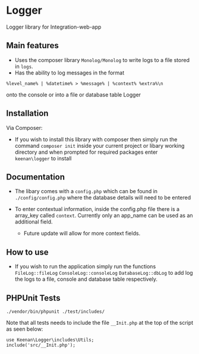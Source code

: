 # Logger
Logger library for Integration-web-app

Main features
-

* Uses the composer library `Monolog/Monolog` to write logs to a file stored in `logs`.
* Has the ability to log messages in the format 
```
%level_name% | %datetime% > %message% | %context% %extra%\n
```
onto the console or into a file or database table Logger

Installation
-
Via Composer:
* If you wish to install this library with composer then simply run the command `composer init` inside your current project or libary working directory and when prompted for required packages enter `keenan\logger` to install

Documentation
-

* The libary comes with a `config.php` which can be found in `./config/config.php` where the database details will need to be entered

* To enter contextual information, inside the config.php file there is a array_key called `context`. Currently only an app_name can be used as an additional field.
    - Future update will allow for more context fields.

How to use
-

* If you wish to run the application simply run the functions 
`
FileLog::fileLog
` 
`
ConsoleLog::consoleLog
`
`
DatabaseLog::dbLog
` 
to add log the logs to a file, console and database table respectively.

PHPUnit Tests
-
```
./vendor/bin/phpunit ./test/includes/
```

Note that all tests needs to include the file `__Init.php` at the top of the script as seen below:
```
use Keenan\Logger\includes\Utils;
include('src/__Init.php');
```
